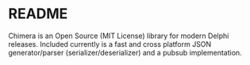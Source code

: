 # README #

Chimera is an Open Source (MIT License) library for modern Delphi releases.  Included currently is a fast and cross platform JSON generator/parser (serializer/deserializer) and a pubsub implementation.
